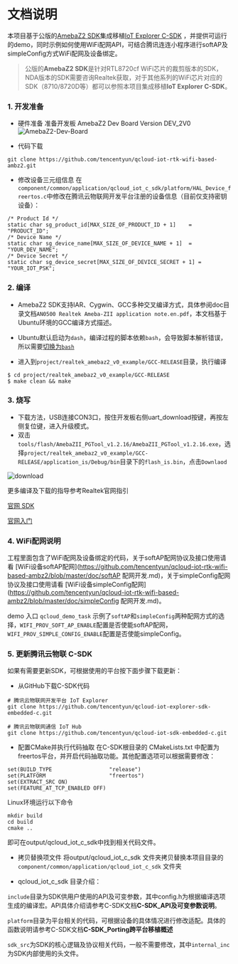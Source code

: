 # 文档说明
本项目基于公版的[AmebaZ2 SDK](https://github.com/ambiot/ambz2_sdk.git)集成移植[IoT Explorer C-SDK](https://github.com/tencentyun/qcloud-iot-explorer-sdk-embedded-c.git) ，并提供可运行的demo，同时示例如何使用WiFi配网API，可结合腾讯连连小程序进行softAP及simpleConfig方式WiFi配网及设备绑定。

> 公版的**AmebaZ2 SDK**是针对RTL8720cf WiFi芯片的裁剪版本的SDK，NDA版本的SDK需要咨询Realtek获取，对于其他系列的WiFi芯片对应的SDK（8710/8720D等）都可以参照本项目集成移植**IoT Explorer C-SDK**。

### 1. 开发准备
- 硬件准备
准备开发板 AmebaZ2 Dev Board Version DEV_2V0
![AmebaZ2-Dev-Board](https://main.qcloudimg.com/raw/7382f38d847dde5ddd7317a911692d59.jpg)

-  代码下载
```
git clone https://github.com/tencentyun/qcloud-iot-rtk-wifi-based-ambz2.git
```

- 修改设备三元组信息
在`component/common/application/qcloud_iot_c_sdk/platform/HAL_Device_freertos.c`中修改在腾讯云物联网开发平台注册的设备信息（目前仅支持密钥设备）：

```
/* Product Id */
static char sg_product_id[MAX_SIZE_OF_PRODUCT_ID + 1]    = "PRODUCT_ID";
/* Device Name */
static char sg_device_name[MAX_SIZE_OF_DEVICE_NAME + 1]  = "YOUR_DEV_NAME";
/* Device Secret */
static char sg_device_secret[MAX_SIZE_OF_DEVICE_SECRET + 1] = "YOUR_IOT_PSK";
```

### 2. 编译
- AmebaZ2 SDK支持IAR、Cygwin、GCC多种交叉编译方式，具体参阅doc目录文档`AN0500 Realtek Ameba-ZII application note.en.pdf`，本文档基于Ubuntu环境的GCC编译方式描述。

- Ubuntu默认启动为`dash`，编译过程的脚本依赖`bash`，会导致脚本解析错误，所以需要[切换为`bash`](https://blog.csdn.net/gatieme/article/details/52136411)

- 进入到`project/realtek_amebaz2_v0_example/GCC-RELEASE`目录，执行编译
```
$ cd project/realtek_amebaz2_v0_example/GCC-RELEASE
$ make clean && make 
```

### 3. 烧写
- 下载方法，USB连接CON3口，按住开发板右侧uart_download按键，再按左侧复位键，进入升级模式。
- 双击 `tools/flash/AmebaZII_PGTool_v1.2.16/AmebaZII_PGTool_v1.2.16.exe`，选择`project/realtek_amebaz2_v0_example/GCC-RELEASE/application_is/Debug/bin`目录下的`flash_is.bin`，点击`Downlaod`

 ![download](https://main.qcloudimg.com/raw/f65ccdec3744d6facaebe9cd3c4fa936.jpg)

更多编译及下载的指导参考Realtek官网指引

[官网 SDK](https://github.com/ambiot/ambz2_sdk.git)

[官网入门](https://www.amebaiot.com/cn/amazon-freertos-getting-started/)

### 4. WiFi配网说明
工程里面包含了WiFi配网及设备绑定的代码，关于softAP配网协议及接口使用请看 [WiFi设备softAP配网](https://github.com/tencentyun/qcloud-iot-rtk-wifi-based-ambz2/blob/master/doc/softAP 配网开发.md)，关于simpleConfig配网协议及接口使用请看 [WiFi设备simpleConfig配网](https://github.com/tencentyun/qcloud-iot-rtk-wifi-based-ambz2/blob/master/doc/simpleConfig 配网开发.md)。

demo 入口 `qcloud_demo_task` 示例了`softAP`和`simpleConfig`两种配网方式的选择，`WIFI_PROV_SOFT_AP_ENABLE`配置是否使能softAP配网，`WIFI_PROV_SIMPLE_CONFIG_ENABLE`配置是否使能simpleConfig。


### 5. 更新腾讯云物联 C-SDK
如果有需要更新SDK，可根据使用的平台按下面步骤下载更新：

- 从GitHub下载C-SDK代码

```
# 腾讯云物联网开发平台 IoT Explorer
git clone https://github.com/tencentyun/qcloud-iot-explorer-sdk-embedded-c.git

# 腾讯云物联网通信 IoT Hub
git clone https://github.com/tencentyun/qcloud-iot-sdk-embedded-c.git
```
- 配置CMake并执行代码抽取
在C-SDK根目录的 CMakeLists.txt 中配置为freertos平台，并开启代码抽取功能。其他配置选项可以根据需要修改：
```
set(BUILD_TYPE                  "release")
set(PLATFORM 	                "freertos")
set(EXTRACT_SRC ON)
set(FEATURE_AT_TCP_ENABLED OFF)
```
Linux环境运行以下命令
```
mkdir build
cd build
cmake ..
```
即可在output/qcloud_iot_c_sdk中找到相关代码文件。

- 拷贝替换项文件
将output/qcloud_iot_c_sdk 文件夹拷贝替换本项目目录的 `component/common/application/qcloud_iot_c_sdk` 文件夹

- qcloud_iot_c_sdk 目录介绍：

`include`目录为SDK供用户使用的API及可变参数，其中config.h为根据编译选项生成的编译宏。API具体介绍请参考C-SDK文档**C-SDK_API及可变参数说明**。

`platform`目录为平台相关的代码，可根据设备的具体情况进行修改适配。具体的函数说明请参考C-SDK文档**C-SDK_Porting跨平台移植概述**

`sdk_src`为SDK的核心逻辑及协议相关代码，一般不需要修改，其中`internal_inc`为SDK内部使用的头文件。